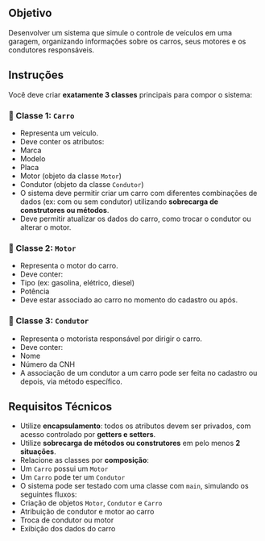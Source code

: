 ## Objetivo

Desenvolver um sistema que simule o controle de veículos em uma garagem, organizando informações sobre os carros, seus motores e os condutores responsáveis.

## Instruções

Você deve criar **exatamente 3 classes** principais para compor o sistema:

### 🔹 Classe 1: `Carro`
  - Representa um veículo.
  - Deve conter os atributos:
  - Marca
  - Modelo
  - Placa
  - Motor (objeto da classe `Motor`)
  - Condutor (objeto da classe `Condutor`)
  - O sistema deve permitir criar um carro com diferentes combinações de dados (ex: com ou sem condutor) utilizando **sobrecarga de construtores ou métodos**.
  - Deve permitir atualizar os dados do carro, como trocar o condutor ou alterar o motor.

### 🔹 Classe 2: `Motor`
  - Representa o motor do carro.
  - Deve conter:
  - Tipo (ex: gasolina, elétrico, diesel)
  - Potência
  - Deve estar associado ao carro no momento do cadastro ou após.

### 🔹 Classe 3: `Condutor`
  - Representa o motorista responsável por dirigir o carro.
  - Deve conter:
  - Nome
  - Número da CNH
  - A associação de um condutor a um carro pode ser feita no cadastro ou depois, via método específico.

## Requisitos Técnicos
  - Utilize **encapsulamento**: todos os atributos devem ser privados, com acesso controlado por **getters e setters**.
  - Utilize **sobrecarga de métodos ou construtores** em pelo menos **2 situações**.
  - Relacione as classes por **composição**:
  - Um `Carro` possui um `Motor`
  - Um `Carro` pode ter um `Condutor`
  - O sistema pode ser testado com uma classe com `main`, simulando os seguintes fluxos:
  - Criação de objetos `Motor`, `Condutor` e `Carro`
  - Atribuição de condutor e motor ao carro
  - Troca de condutor ou motor
  - Exibição dos dados do carro